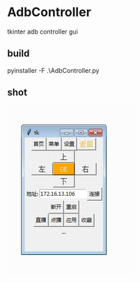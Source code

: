 # AdbController
tkinter adb controller gui
## build
pyinstaller -F  .\AdbController.py

## shot
<img src='shot.jpg'>